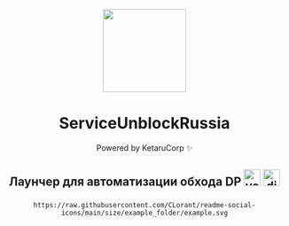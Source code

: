 <div align="center">
<img height="150" src="https://i.imgflip.com/65efzo.gif"/>

# ServiceUnblockRussia
Powered by KetaruCorp ✨</h3>
<h2>Лаунчер для автоматизации обхода DP
<img src="https://img.shields.io/static/v1?message=Youtube&logo=youtube&label=&color=FF0000&logoColor=white&labelColor=&style=for-the-badge" height="30" alt="youtube logo"/> 
<img src="https://img.shields.io/static/v1?message=Discord&logo=discord&label=&color=5865f2&logoColor=white&labelColor=&style=for-the-badge" height="30" alt="discord logo"/><br>
</h2>

<div id="logo">



###

```
https://raw.githubusercontent.com/CLorant/readme-social-icons/main/size/example_folder/example.svg
```